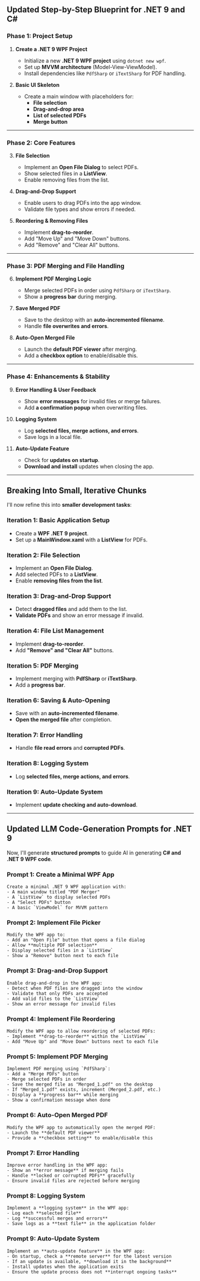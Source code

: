 ## **Updated Step-by-Step Blueprint for .NET 9 and C#**

### **Phase 1: Project Setup**
1. **Create a .NET 9 WPF Project**
   - Initialize a new **.NET 9 WPF project** using `dotnet new wpf`.
   - Set up **MVVM architecture** (Model-View-ViewModel).
   - Install dependencies like `PdfSharp` or `iTextSharp` for PDF handling.

2. **Basic UI Skeleton**
   - Create a main window with placeholders for:
     - **File selection**
     - **Drag-and-drop area**
     - **List of selected PDFs**
     - **Merge button**

---

### **Phase 2: Core Features**
3. **File Selection**
   - Implement an **Open File Dialog** to select PDFs.
   - Show selected files in a **ListView**.
   - Enable removing files from the list.

4. **Drag-and-Drop Support**
   - Enable users to drag PDFs into the app window.
   - Validate file types and show errors if needed.

5. **Reordering & Removing Files**
   - Implement **drag-to-reorder**.
   - Add "Move Up" and "Move Down" buttons.
   - Add "Remove" and "Clear All" buttons.

---

### **Phase 3: PDF Merging and File Handling**
6. **Implement PDF Merging Logic**
   - Merge selected PDFs in order using `PdfSharp` or `iTextSharp`.
   - Show a **progress bar** during merging.

7. **Save Merged PDF**
   - Save to the desktop with an **auto-incremented filename**.
   - Handle **file overwrites and errors**.

8. **Auto-Open Merged File**
   - Launch the **default PDF viewer** after merging.
   - Add a **checkbox option** to enable/disable this.

---

### **Phase 4: Enhancements & Stability**
9. **Error Handling & User Feedback**
   - Show **error messages** for invalid files or merge failures.
   - Add **a confirmation popup** when overwriting files.

10. **Logging System**
    - Log **selected files, merge actions, and errors**.
    - Save logs in a local file.

11. **Auto-Update Feature**
    - Check for **updates on startup**.
    - **Download and install** updates when closing the app.

---

## **Breaking Into Small, Iterative Chunks**
I'll now refine this into **smaller development tasks**:

### **Iteration 1: Basic Application Setup**
- Create a **WPF .NET 9 project**.
- Set up a **MainWindow.xaml** with a **ListView** for PDFs.

### **Iteration 2: File Selection**
- Implement an **Open File Dialog**.
- Add selected PDFs to a **ListView**.
- Enable **removing files from the list**.

### **Iteration 3: Drag-and-Drop Support**
- Detect **dragged files** and add them to the list.
- **Validate PDFs** and show an error message if invalid.

### **Iteration 4: File List Management**
- Implement **drag-to-reorder**.
- Add **"Remove" and "Clear All"** buttons.

### **Iteration 5: PDF Merging**
- Implement merging with **PdfSharp** or **iTextSharp**.
- Add a **progress bar**.

### **Iteration 6: Saving & Auto-Opening**
- Save with an **auto-incremented filename**.
- **Open the merged file** after completion.

### **Iteration 7: Error Handling**
- Handle **file read errors** and **corrupted PDFs**.

### **Iteration 8: Logging System**
- Log **selected files, merge actions, and errors**.

### **Iteration 9: Auto-Update System**
- Implement **update checking and auto-download**.

---

## **Updated LLM Code-Generation Prompts for .NET 9**
Now, I'll generate **structured prompts** to guide AI in generating **C# and .NET 9 WPF code**.

### **Prompt 1: Create a Minimal WPF App**
```text
Create a minimal .NET 9 WPF application with:
- A main window titled "PDF Merger"
- A `ListView` to display selected PDFs
- A "Select PDFs" button
- A basic `ViewModel` for MVVM pattern
```

### **Prompt 2: Implement File Picker**
```text
Modify the WPF app to:
- Add an "Open File" button that opens a file dialog
- Allow **multiple PDF selection**
- Display selected files in a `ListView`
- Show a "Remove" button next to each file
```

### **Prompt 3: Drag-and-Drop Support**
```text
Enable drag-and-drop in the WPF app:
- Detect when PDF files are dragged into the window
- Validate that only PDFs are accepted
- Add valid files to the `ListView`
- Show an error message for invalid files
```

### **Prompt 4: Implement File Reordering**
```text
Modify the WPF app to allow reordering of selected PDFs:
- Implement **drag-to-reorder** within the `ListView`
- Add "Move Up" and "Move Down" buttons next to each file
```

### **Prompt 5: Implement PDF Merging**
```text
Implement PDF merging using `PdfSharp`:
- Add a "Merge PDFs" button
- Merge selected PDFs in order
- Save the merged file as "Merged_1.pdf" on the desktop
- If "Merged_1.pdf" exists, increment (Merged_2.pdf, etc.)
- Display a **progress bar** while merging
- Show a confirmation message when done
```

### **Prompt 6: Auto-Open Merged PDF**
```text
Modify the WPF app to automatically open the merged PDF:
- Launch the **default PDF viewer**
- Provide a **checkbox setting** to enable/disable this
```

### **Prompt 7: Error Handling**
```text
Improve error handling in the WPF app:
- Show an **error message** if merging fails
- Handle **locked or corrupted PDFs** gracefully
- Ensure invalid files are rejected before merging
```

### **Prompt 8: Logging System**
```text
Implement a **logging system** in the WPF app:
- Log each **selected file**
- Log **successful merges and errors**
- Save logs as a **text file** in the application folder
```

### **Prompt 9: Auto-Update System**
```text
Implement an **auto-update feature** in the WPF app:
- On startup, check a **remote server** for the latest version
- If an update is available, **download it in the background**
- Install updates when the application exits
- Ensure the update process does not **interrupt ongoing tasks**
```
